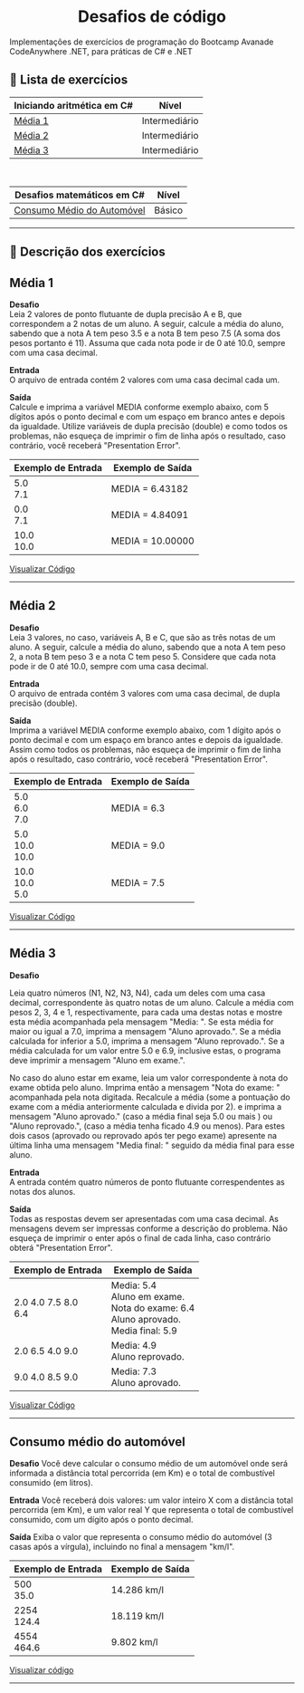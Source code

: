 <h1 align="center">Desafios de código</h1>

<p>Implementações de exercícios de programação do Bootcamp Avanade CodeAnywhere .NET, para práticas de C# e .NET </p>

## :bookmark: Lista de exercícios

Iniciando aritmética em C# | Nível
------------ | -------------
[Média 1](https://github.com/CarolineMano/Desafios_Avanade/tree/master/1%20-%20Iniciando%20Aritmetica%20em%20C%23/Media1) | Intermediário
[Média 2](https://github.com/CarolineMano/Desafios_Avanade/tree/master/1%20-%20Iniciando%20Aritmetica%20em%20C%23/Media2) | Intermediário
[Média 3](https://github.com/CarolineMano/Desafios_Avanade/tree/master/1%20-%20Iniciando%20Aritmetica%20em%20C%23/Media3) | Intermediário

<br />

Desafios matemáticos em C# | Nível
------------ | -------------
[Consumo Médio do Automóvel](https://github.com/CarolineMano/Desafios_Avanade/tree/master/2%20-%20Desafios%20Matematicos%20em%20C%23/Consumo%20Medio%20do%20Automovel) | Básico

---
## :memo: Descrição dos exercícios 

## Média 1

**Desafio**  
Leia 2 valores de ponto flutuante de dupla precisão A e B, que correspondem a 2 notas de um aluno. A seguir, calcule a média do aluno, sabendo que a nota A tem peso 3.5 e a nota B tem peso 7.5 (A soma dos pesos portanto é 11). Assuma que cada nota pode ir de 0 até 10.0, sempre com uma casa decimal.  

**Entrada**  
O arquivo de entrada contém 2 valores com uma casa decimal cada um.  

**Saída**  
Calcule e imprima a variável MEDIA conforme exemplo abaixo, com 5 dígitos após o ponto decimal e com um espaço em branco antes e depois da igualdade. Utilize variáveis de dupla precisão (double) e como todos os problemas, não esqueça de imprimir o fim de linha após o resultado, caso contrário, você receberá "Presentation Error".

Exemplo de Entrada | Exemplo de Saída
------------ | -------------
5.0 <br /> 7.1 | MEDIA = 6.43182
0.0 <br /> 7.1 | MEDIA = 4.84091
10.0 <br /> 10.0 | MEDIA = 10.00000


[Visualizar Código](https://github.com/CarolineMano/Desafios_Avanade/blob/master/1%20-%20Iniciando%20Aritmetica%20em%20C%23/Media1/Program.cs)  

---

## Média 2

**Desafio**  
Leia 3 valores, no caso, variáveis A, B e C, que são as três notas de um aluno. A seguir, calcule a média do aluno, sabendo que a nota A tem peso 2, a nota B tem peso 3 e a nota C tem peso 5. Considere que cada nota pode ir de 0 até 10.0, sempre com uma casa decimal.

**Entrada**  
O arquivo de entrada contém 3 valores com uma casa decimal, de dupla precisão (double).  

**Saída**  
Imprima a variável MEDIA conforme exemplo abaixo, com 1 dígito após o ponto decimal e com um espaço em branco antes e depois da igualdade. Assim como todos os problemas, não esqueça de imprimir o fim de linha após o resultado, caso contrário, você receberá "Presentation Error".

Exemplo de Entrada | Exemplo de Saída
------------ | -------------
5.0 <br /> 6.0 <br /> 7.0 | MEDIA = 6.3
5.0 <br /> 10.0 <br /> 10.0 | MEDIA = 9.0
10.0 <br /> 10.0 <br /> 5.0 | MEDIA = 7.5

[Visualizar Código](https://github.com/CarolineMano/Desafios_Avanade/blob/master/1%20-%20Iniciando%20Aritmetica%20em%20C%23/Media2/Program.cs)  

---

## Média 3

**Desafio**  

Leia quatro números (N1, N2, N3, N4), cada um deles com uma casa decimal, correspondente às quatro notas de um aluno. Calcule a média com pesos 2, 3, 4 e 1, respectivamente, para cada uma destas notas e mostre esta média acompanhada pela mensagem "Media: ". Se esta média for maior ou igual a 7.0, imprima a mensagem "Aluno aprovado.". Se a média calculada for inferior a 5.0, imprima a mensagem "Aluno reprovado.". Se a média calculada for um valor entre 5.0 e 6.9, inclusive estas, o programa deve imprimir a mensagem "Aluno em exame.".

No caso do aluno estar em exame, leia um valor correspondente à nota do exame obtida pelo aluno. Imprima então a mensagem "Nota do exame: " acompanhada pela nota digitada. Recalcule a média (some a pontuação do exame com a média anteriormente calculada e divida por 2). e imprima a mensagem "Aluno aprovado." (caso a média final seja 5.0 ou mais ) ou "Aluno reprovado.", (caso a média tenha ficado 4.9 ou menos). Para estes dois casos (aprovado ou reprovado após ter pego exame) apresente na última linha uma mensagem "Media final: " seguido da média final para esse aluno.


**Entrada**  
A entrada contém quatro números de ponto flutuante correspendentes as notas dos alunos. 

**Saída**  
Todas as respostas devem ser apresentadas com uma casa decimal. As mensagens devem ser impressas conforme a descrição do problema. Não esqueça de imprimir o enter após o final de cada linha, caso contrário obterá "Presentation Error".

Exemplo de Entrada | Exemplo de Saída
------------ | -------------
2.0 4.0 7.5 8.0 <br /> 6.4 | Media: 5.4 <br /> Aluno em exame. <br /> Nota do exame: 6.4 <br /> Aluno aprovado. <br /> Media final: 5.9
2.0 6.5 4.0 9.0 | Media: 4.9 <br /> Aluno reprovado.
9.0 4.0 8.5 9.0 | Media: 7.3 <br /> Aluno aprovado.

[Visualizar Código](https://github.com/CarolineMano/Desafios_Avanade/blob/master/1%20-%20Iniciando%20Aritmetica%20em%20C%23/Media3/Program.cs)  

---

## Consumo médio do automóvel

**Desafio**
Você deve calcular o consumo médio de um automóvel onde será informada a distância total percorrida (em Km) e o total de combustível consumido (em litros).

**Entrada**
Você receberá dois valores: um valor inteiro X com a distância total percorrida (em Km), e um valor real Y que representa o total de combustível consumido, com um dígito após o ponto decimal.

**Saída**
Exiba o valor que representa o consumo médio do automóvel (3 casas após a vírgula), incluindo no final a mensagem "km/l".

Exemplo de Entrada | Exemplo de Saída
------------ | -------------
500 <br /> 35.0 | 14.286 km/l
2254 <br /> 124.4 | 18.119 km/l
4554 <br /> 464.6 | 9.802 km/l

[Visualizar código](https://github.com/CarolineMano/Desafios_Avanade/blob/master/2%20-%20Desafios%20Matematicos%20em%20C%23/Consumo%20Medio%20do%20Automovel/Program.cs)

---